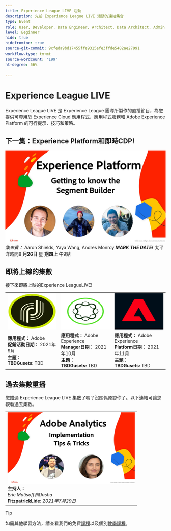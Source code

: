 ```yaml
---
title: Experience League LIVE 活動
description: 先前 Experience League LIVE 活動的連結集合
type: Event
role: User, Developer, Data Engineer, Architect, Data Architect, Admin, Leader
level: Beginner
hide: true
hidefromtoc: true
source-git-commit: 9cfeda9bd17455ffe9315efe3ffde5482ae27991
workflow-type: tm+mt
source-wordcount: '199'
ht-degree: 56%

---
```



# Experience League LIVE

Experience League LIVE 是 Experience League 團隊所製作的直播節目，為您提供可套用於 Experience Cloud 應用程式、應用程式服務和 Adobe Experience Platform 的可行提示、技巧和策略。

## 下一集：Experience Platform和即時CDP!

![下](assets/exl-live-ep2-after-2.jpg)
*集來賓：* Aaron Shields, Yaya Wang, Andres Monroy 
***MARK THE DATE!*** 太平洋時間8 **月26日** 星 **期四上** 午9點

## 即將上線的集數

接下來即將上映的Experience LeagueLIVE!

<table>
<tr>
  <td>
    <img height="113" width="200" alt="Adobe Campaign標誌" src="assets/AdobeCampaignLogo.jpg" />
  </td>
  <td>
    <strong><img height="113" width="200" alt="AdobeAEM標誌" src="assets/aem-logo.png" /></strong>
  </td>
  <td>
    <strong><img height="113" width="200" alt="Adobe Campaign標誌" src="assets/platform-logo.jpeg" /></strong>
  </td>
</tr>
<tr>
  <td>
    <strong>應用程式：</strong> Adobe<br/>
    <strong>促銷活動日期：</strong> 2021年9月<br/>
    <strong>主題：</strong> <br/>
    <strong>TBDGusets:</strong> TBD
  </td>
  <td>
    <strong>應用程式：</strong> Adobe Experience <br/>
    <strong>Manager日期：</strong> 2021年10月<br/>
    <strong>主題：</strong> <br/>
    <strong>TBDGusets:</strong> TBD
  </td>
  <td>
    <strong>應用程式：</strong> Adobe Experience <br/>
    <strong>Platform日期：</strong> 2021年11月<br/>
    <strong>主題：</strong> <br/>
    <strong>TBDGusets:</strong> TBD
  </td>
</tr>
</table>

## 過去集數重播

您錯過 Experience League LIVE 集數了嗎？沒關係原諒你了。以下連結可讓您觀看過去集數。

<table>
<tr>
  <td>
    <a href="https://www.youtube.com/watch?v=lxOvLCzEGBI">
      <img height="225" width="400" alt="Experience League上線" src="assets/exl-live-after2.jpg" />
    </a><br/>
    <b>主持人：</b> <i></i><br/>
    <b></b> <i>Eric Matisoff和Dasha </i><br/>
    <b>FitzpatrickLide:</b> <i>2021年7月29日</i>

</td>

</tr>

</table>

>[!TIP]
>
>如需其他學習方法，請查看我們的免費[課程](https://experienceleague.adobe.com/#dashboard/learning)以及個別[教學課程](https://experienceleague.adobe.com/docs/home-tutorials.html)。
